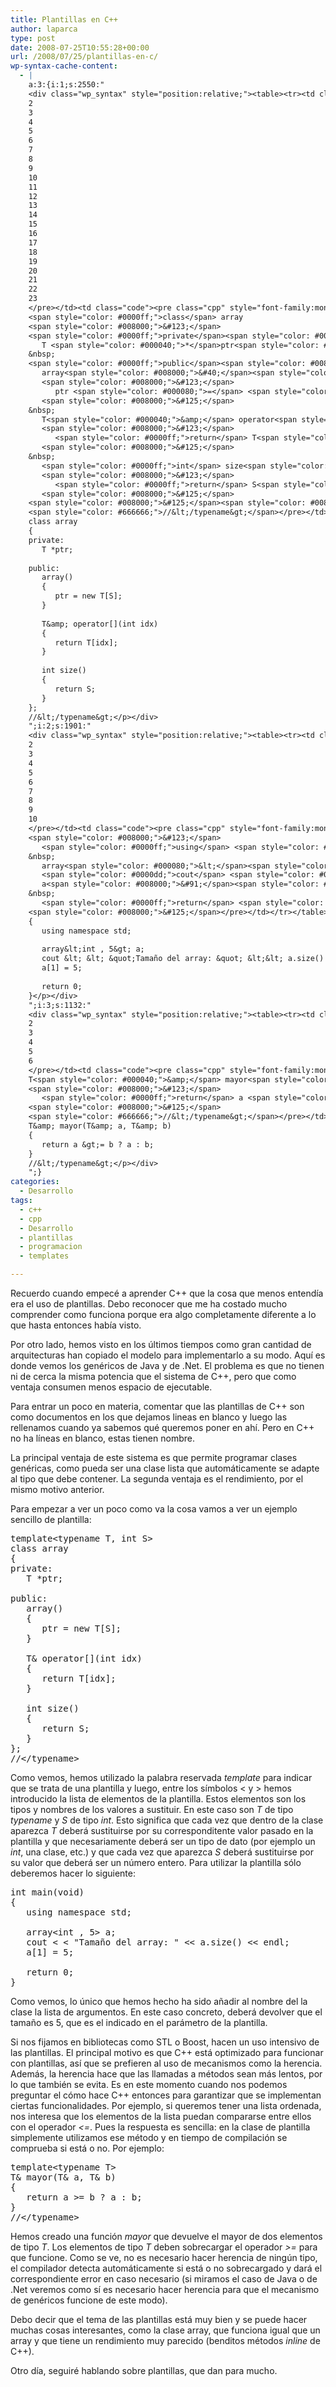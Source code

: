 ```yaml
---
title: Plantillas en C++
author: laparca
type: post
date: 2008-07-25T10:55:28+00:00
url: /2008/07/25/plantillas-en-c/
wp-syntax-cache-content:
  - |
    a:3:{i:1;s:2550:"
    <div class="wp_syntax" style="position:relative;"><table><tr><td class="line_numbers"><pre>1
    2
    3
    4
    5
    6
    7
    8
    9
    10
    11
    12
    13
    14
    15
    16
    17
    18
    19
    20
    21
    22
    23
    </pre></td><td class="code"><pre class="cpp" style="font-family:monospace;"><span style="color: #0000ff;">template</span><span style="color: #000080;">&lt;</span><span style="color: #0000ff;">typename</span> T, <span style="color: #0000ff;">int</span> S<span style="color: #000080;">&gt;</span>
    <span style="color: #0000ff;">class</span> array
    <span style="color: #008000;">&#123;</span>
    <span style="color: #0000ff;">private</span><span style="color: #008080;">:</span>
       T <span style="color: #000040;">*</span>ptr<span style="color: #008080;">;</span>
    &nbsp;
    <span style="color: #0000ff;">public</span><span style="color: #008080;">:</span>
       array<span style="color: #008000;">&#40;</span><span style="color: #008000;">&#41;</span>
       <span style="color: #008000;">&#123;</span>
          ptr <span style="color: #000080;">=</span> <span style="color: #0000dd;">new</span> T<span style="color: #008000;">&#91;</span>S<span style="color: #008000;">&#93;</span><span style="color: #008080;">;</span>
       <span style="color: #008000;">&#125;</span>
    &nbsp;
       T<span style="color: #000040;">&amp;</span> operator<span style="color: #008000;">&#91;</span><span style="color: #008000;">&#93;</span><span style="color: #008000;">&#40;</span><span style="color: #0000ff;">int</span> idx<span style="color: #008000;">&#41;</span>
       <span style="color: #008000;">&#123;</span>
          <span style="color: #0000ff;">return</span> T<span style="color: #008000;">&#91;</span>idx<span style="color: #008000;">&#93;</span><span style="color: #008080;">;</span>
       <span style="color: #008000;">&#125;</span>
    &nbsp;
       <span style="color: #0000ff;">int</span> size<span style="color: #008000;">&#40;</span><span style="color: #008000;">&#41;</span>
       <span style="color: #008000;">&#123;</span>
          <span style="color: #0000ff;">return</span> S<span style="color: #008080;">;</span>
       <span style="color: #008000;">&#125;</span>
    <span style="color: #008000;">&#125;</span><span style="color: #008080;">;</span>
    <span style="color: #666666;">//&lt;/typename&gt;</span></pre></td></tr></table><p class="theCode" style="display:none;">template&lt;typename T, int S&gt;
    class array
    {
    private:
       T *ptr;
    
    public:
       array()
       {
          ptr = new T[S];
       }
    
       T&amp; operator[](int idx)
       {
          return T[idx];
       }
    
       int size()
       {
          return S;
       }
    };
    //&lt;/typename&gt;</p></div>
    ";i:2;s:1901:"
    <div class="wp_syntax" style="position:relative;"><table><tr><td class="line_numbers"><pre>1
    2
    3
    4
    5
    6
    7
    8
    9
    10
    </pre></td><td class="code"><pre class="cpp" style="font-family:monospace;"><span style="color: #0000ff;">int</span> main<span style="color: #008000;">&#40;</span><span style="color: #0000ff;">void</span><span style="color: #008000;">&#41;</span>
    <span style="color: #008000;">&#123;</span>
       <span style="color: #0000ff;">using</span> <span style="color: #0000ff;">namespace</span> std<span style="color: #008080;">;</span>
    &nbsp;
       array<span style="color: #000080;">&lt;</span><span style="color: #0000ff;">int</span> , <span style="color: #0000dd;">5</span><span style="color: #000080;">&gt;</span> a<span style="color: #008080;">;</span>
       <span style="color: #0000dd;">cout</span> <span style="color: #000080;">&lt;</span> <span style="color: #000080;">&lt;</span> <span style="color: #FF0000;">&quot;Tamaño del array: &quot;</span> <span style="color: #000080;">&lt;&lt;</span> a.<span style="color: #007788;">size</span><span style="color: #008000;">&#40;</span><span style="color: #008000;">&#41;</span> <span style="color: #000080;">&lt;&lt;</span> endl<span style="color: #008080;">;</span>
       a<span style="color: #008000;">&#91;</span><span style="color: #0000dd;">1</span><span style="color: #008000;">&#93;</span> <span style="color: #000080;">=</span> <span style="color: #0000dd;">5</span><span style="color: #008080;">;</span>
    &nbsp;
       <span style="color: #0000ff;">return</span> <span style="color: #0000dd;">0</span><span style="color: #008080;">;</span>
    <span style="color: #008000;">&#125;</span></pre></td></tr></table><p class="theCode" style="display:none;">int main(void)
    {
       using namespace std;
    
       array&lt;int , 5&gt; a;
       cout &lt; &lt; &quot;Tamaño del array: &quot; &lt;&lt; a.size() &lt;&lt; endl;
       a[1] = 5;
    
       return 0;
    }</p></div>
    ";i:3;s:1132:"
    <div class="wp_syntax" style="position:relative;"><table><tr><td class="line_numbers"><pre>1
    2
    3
    4
    5
    6
    </pre></td><td class="code"><pre class="cpp" style="font-family:monospace;"><span style="color: #0000ff;">template</span><span style="color: #000080;">&lt;</span><span style="color: #0000ff;">typename</span> T<span style="color: #000080;">&gt;</span>
    T<span style="color: #000040;">&amp;</span> mayor<span style="color: #008000;">&#40;</span>T<span style="color: #000040;">&amp;</span> a, T<span style="color: #000040;">&amp;</span> b<span style="color: #008000;">&#41;</span>
    <span style="color: #008000;">&#123;</span>
       <span style="color: #0000ff;">return</span> a <span style="color: #000080;">&gt;=</span> b <span style="color: #008080;">?</span> a <span style="color: #008080;">:</span> b<span style="color: #008080;">;</span>
    <span style="color: #008000;">&#125;</span>
    <span style="color: #666666;">//&lt;/typename&gt;</span></pre></td></tr></table><p class="theCode" style="display:none;">template&lt;typename T&gt;
    T&amp; mayor(T&amp; a, T&amp; b)
    {
       return a &gt;= b ? a : b;
    }
    //&lt;/typename&gt;</p></div>
    ";}
categories:
  - Desarrollo
tags:
  - c++
  - cpp
  - Desarrollo
  - plantillas
  - programacion
  - templates

---
```

Recuerdo cuando empecé a aprender C++ que la cosa que menos entendía era el uso de plantillas. Debo reconocer que me ha costado mucho comprender como funciona porque era algo completamente diferente a lo que hasta entonces había visto.

Por otro lado, hemos visto en los últimos tiempos como gran cantidad de arquitecturas han copiado el modelo para implementarlo a su modo. Aquí es donde vemos los genéricos de Java y de .Net. El problema es que no tienen ni de cerca la misma potencia que el sistema de C++, pero que como ventaja consumen menos espacio de ejecutable.

Para entrar un poco en materia, comentar que las plantillas de C++ son como documentos en los que dejamos lineas en blanco y luego las rellenamos cuando ya sabemos qué queremos poner en ahí. Pero en C++ no ha líneas en blanco, estas tienen nombre.

La principal ventaja de este sistema es que permite programar clases genéricas, como pueda ser una clase lista que automáticamente se adapte al tipo que debe contener. La segunda ventaja es el rendimiento, por el mismo motivo anterior.

Para empezar a ver un poco como va la cosa vamos a ver un ejemplo sencillo de plantilla:

<pre lang="cpp" line="1">template&lt;typename T, int S>
class array
{
private:
   T *ptr;

public:
   array()
   {
      ptr = new T[S];
   }

   T& operator[](int idx)
   {
      return T[idx];
   }

   int size()
   {
      return S;
   }
};
//&lt;/typename>
</pre>

Como vemos, hemos utilizado la palabra reservada _template_ para indicar que se trata de una plantilla y luego, entre los símbolos < y > hemos introducido la lista de elementos de la plantilla. Estos elementos son los tipos y nombres de los valores a sustituir. En este caso son _T_ de tipo _typename_ y _S_ de tipo _int_. Esto significa que cada vez que dentro de la clase aparezca _T_ deberá sustituirse por su corresponditente valor pasado en la plantilla y que necesariamente deberá ser un tipo de dato (por ejemplo un _int_, una clase, etc.) y que cada vez que aparezca _S_ deberá sustituirse por su valor que deberá ser un número entero. Para utilizar la plantilla sólo deberemos hacer lo siguiente:

<pre lang="cpp" line="1">int main(void)
{
   using namespace std;

   array&lt;int , 5> a;
   cout &lt; &lt; "Tamaño del array: " &lt;&lt; a.size() &lt;&lt; endl;
   a[1] = 5;

   return 0;
}
</pre>

Como vemos, lo único que hemos hecho ha sido añadir al nombre del la clase la lista de argumentos. En este caso concreto, deberá devolver que el tamaño es 5, que es el indicado en el parámetro de la plantilla.

Si nos fijamos en bibliotecas como STL o Boost, hacen un uso intensivo de las plantillas. El principal motivo es que C++ está optimizado para funcionar con plantillas, así que se prefieren al uso de mecanismos como la herencia. Además, la herencia hace que las llamadas a métodos sean más lentos, por lo que también se evita. Es en este momento cuando nos podemos preguntar el cómo hace C++ entonces para garantizar que se implementan ciertas funcionalidades. Por ejemplo, si queremos tener una lista ordenada, nos interesa que los elementos de la lista puedan compararse entre ellos con el operador _<=_. Pues la respuesta es sencilla: en la clase de plantilla simplemente utilizamos ese método y en tiempo de compilación se comprueba si está o no. Por ejemplo:

<pre lang="cpp" line="1">template&lt;typename T>
T& mayor(T& a, T& b)
{
   return a >= b ? a : b;
}
//&lt;/typename>
</pre>

Hemos creado una función _mayor_ que devuelve el mayor de dos elementos de tipo _T_. Los elementos de tipo _T_ deben sobrecargar el operador _>=_ para que funcione. Como se ve, no es necesario hacer herencia de ningún tipo, el compilador detecta automáticamente si está o no sobrecargado y dará el correspondiente error en caso necesario (si miramos el caso de Java o de .Net veremos como sí es necesario hacer herencia para que el mecanismo de genéricos funcione de este modo).

Debo decir que el tema de las plantillas está muy bien y se puede hacer muchas cosas interesantes, como la clase array, que funciona igual que un array y que tiene un rendimiento muy parecido (benditos métodos _inline_ de C++).

Otro día, seguiré hablando sobre plantillas, que dan para mucho.</int>